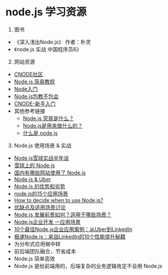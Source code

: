 # node.js 学习资源

1. 图书
  + 《深入浅出Node.js》 作者：朴灵
  + 《node.js 实战 中国程序员6》

2. 网站资源
  + [CNODE社区](https://cnodejs.org/) 
  + [Node.js 简易教程](http://www.runoob.com/nodejs/nodejs-tutorial.html)
  + [Node入门](https://www.nodebeginner.org/index-zh-cn.html)
  + [Node.js包教不包会](https://github.com/ppker/node-lessons)
  + [CNODE-新手入门](http://cnodejs.org/getstart)
  + 其他参考链接
    - [Node.js 究竟是什么？](https://www.ibm.com/developerworks/cn/opensource/os-nodejs/index.html)
    - [Node.js是用来做什么的？](https://www.zhihu.com/question/33578075)
    - [什么是 node.js](http://www.infoq.com/cn/articles/what-is-nodejs)

3. Node.js 使用场景 & 实战
  - [Node.js雪球实战半年谈](http://www.undozen.com/slides/xueqiu2012a/#21.1)
  - [雪球上的 Node.js](http://mengxy.net/slides/nodejs-at-xueqiu/)
  - [国内有哪些网站使用了 Node.js](https://cnodejs.org/topic/50613e6601d0b8014822b6b9)
  - [Node.js & Uber](https://www.joyent.com/blog/node-js-office-hours-curtis-chambers-uber)
  - [Node.js 的优势和劣势](https://www.zhihu.com/question/19653241)
  - [node.js的15个应用场景](http://www.devstore.cn/essay/essayInfo/2199.html)
  - [How to decide when to use Node.js?](https://github.com/simongong/js-stackoverflow-highest-votes/blob/master/questions1-10/when-to-use-nodejs.md)
  - [优缺点及适用场景讨论](http://www.cnblogs.com/sysuys/p/3460614.html)
  - [Node.js 发展前景如何？适用于哪些场景？](https://www.zhihu.com/question/19587881)
  - [Node.js企业开发 一应用场景](http://n.thepana.com/2014/01/06/node-yingyong-changjing/)
  - [10个最佳Node.js企业应用案例：从Uber到LinkedIn](http://www.sohu.com/a/150175393_465223)
  - [极速Node.js：来自LinkedIn的10个性能提升秘籍](http://blog.jobbole.com/40135/)
  - 为分布式应用做中转
  - 前后端团队融合，节省成本
  - Node.js 简单高效
  - Node.js 是给前端用的，后端复杂的业务逻辑肯定不会用 Node.js